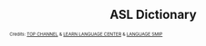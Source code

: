 <!DOCTYPE html>
<html>
<body>
    <h2 style="text-align: center;">ASL Dictionary</h2>
   
   
    
</body>

<footer class="footer">
    <div class="footer-copyright">
        <div class="container">
        <p style="font-size:0.8vw">Credits: <a href="http://www.islrtc.nic.in/isl-dictionary-launch" target="_blank">TOP CHANNEL</a> & <a href="https://indiansignlanguage.org/" target="_blank">LEARN LANGUAGE CENTER</a> & <a href="https://winvinayafoundation.org/" target="_blank">LANGUAGE SMIP</a><br>
        </div>
    </div>
</footer>

<script>
        $(document).ready(function () {

            videos_data_url = "https://raw.githubusercontent.com/AI4Bharat/sign-language.ai4bharat.org/master/data/all_videos.json"
            
            $('iframe').each(function() {
                    if ($(this).attr('src') == '') {
                        $(this).hide();
                    }
                });

            const options = {
                isCaseSensitive: false,
                shouldSort: true,
                ignoreLocation: true,
                // includeScore: true,
                keys: [
                    "Title",
                ]
            };

            $.getJSON(videos_data_url, function (data) {
                const fuse = new Fuse(data, options);

                function rerank(search_term, search_results, max_terms=5) {
                    let final_results = [];
                    let exact_match_indices = new Set();
                    const partial_pattern = new RegExp(search_term, 'gi');
                    const exact_pattern = new RegExp("([\\W]|^)" + search_term + "([\\W]|$)", 'gi');
                    for (i = 0; i < search_results.length; i++) {
                        title = search_results[i].item.Title;
                        if (!title.match(partial_pattern)) {
                            break;
                        }

                        if (title.match(exact_pattern)) {
                            final_results.push(search_results[i]);
                            exact_match_indices.add(i);
                            if (final_results.length >= max_terms) {
                                return final_results;
                            }
                        }
                    }

                    if (exact_match_indices.size > 0) {
                        for (i = 0; i < search_results.length; i++) {
                            if (exact_match_indices.has(i)) {
                                continue;
                            }
                            final_results.push(search_results[i]);
                            if (final_results.length >= max_terms) {
                                break;
                            }
                        }
                        return final_results;
                    } else {
                        return search_results.slice(0, max_terms);
                    }
                }

                $('#dict_searchbar').keyup(function () {
                    $('#content').hide();
                    const search_term = $(this).val();
                    let result = fuse.search(search_term);
                    let resultdiv = $('#dict_result');

                    if (result.length === 0) {
                        resultdiv.hide();
                    }
                    else {
                        resultdiv.empty();
                        result = rerank(search_term, result, 5);
                        for (i=0; i<result.length; i++) {
                            let searchitem = "";
                            if(result[i].item.Domain) {
                                searchitem = '<li><a href=' + result[i].item.URL + ' >' + result[i].item.Title + ' (' +result[i].item.Domain + ')' + ' -- by ' + result[i].item.Source +'</a></li>';
                            }
                            else
                            {
                                searchitem = '<li><a href=' + result[i].item.URL + ' >' + result[i].item.Title + ' -- by ' + result[i].item.Source + '</a></li>';
                            }
                            resultdiv.append(searchitem);
                        }
                        resultdiv.show();
                    }
                });
                
                var $content = $('#content');
                $(document).on("click", "#dict_result li a" , function() {
                    $content.show();
                    $content.attr('src', $(this).attr('href').replace("watch?v=","embed/"));
                    return false;
                });

            });

        });

        

</script>

</html>
